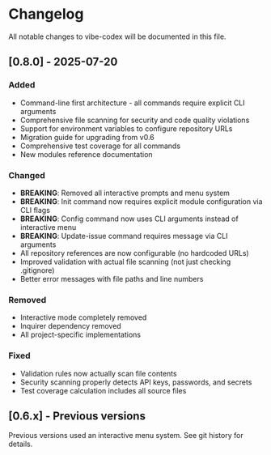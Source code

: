 # Changelog

All notable changes to vibe-codex will be documented in this file.

## [0.8.0] - 2025-07-20

### Added
- Command-line first architecture - all commands require explicit CLI arguments
- Comprehensive file scanning for security and code quality violations
- Support for environment variables to configure repository URLs
- Migration guide for upgrading from v0.6
- Comprehensive test coverage for all commands
- New modules reference documentation

### Changed
- **BREAKING**: Removed all interactive prompts and menu system
- **BREAKING**: Init command now requires explicit module configuration via CLI flags
- **BREAKING**: Config command now uses CLI arguments instead of interactive menu
- **BREAKING**: Update-issue command requires message via CLI arguments
- All repository references are now configurable (no hardcoded URLs)
- Improved validation with actual file scanning (not just checking .gitignore)
- Better error messages with file paths and line numbers

### Removed
- Interactive mode completely removed
- Inquirer dependency removed
- All project-specific implementations

### Fixed
- Validation rules now actually scan file contents
- Security scanning properly detects API keys, passwords, and secrets
- Test coverage calculation includes all source files

## [0.6.x] - Previous versions

Previous versions used an interactive menu system. See git history for details.